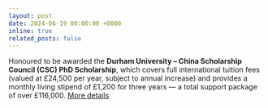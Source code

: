 ```yaml
---
layout: post
date: 2024-06-19 00:00:00 +0000 
inline: true
related_posts: false
---
```


Honoured to be awarded the **Durham University – China Scholarship Council (CSC) PhD Scholarship**, which covers full international tuition fees (valued at £24,500 per year, subject to annual increase) and provides a monthly living stipend of £1,200 for three years — a total support package of over £116,000. [More details](https://www.durham.ac.uk/study/scholarships/international/chinese-scholarships-council/)

